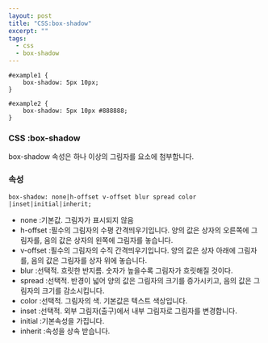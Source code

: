 ```yaml
---
layout: post
title: "CSS:box-shadow"
excerpt: ""
tags: 
  - css
  - box-shadow
---
```


```
#example1 {
    box-shadow: 5px 10px;
}

#example2 {
    box-shadow: 5px 10px #888888;
}
```
### CSS :box-shadow

 box-shadow 속성은 하나 이상의 그림자를 요소에 첨부합니다.


### 속성
`box-shadow: none|h-offset v-offset blur spread color |inset|initial|inherit;`

+ none :기본값. 그림자가 표시되지 않음
+ h-offset :필수의 그림자의 수평 간격띄우기입니다. 양의 값은 상자의 오른쪽에 그림자를, 음의 값은 상자의 왼쪽에 그림자를 놓습니다.
+ v-offset :필수의 그림자의 수직 간격띄우기입니다. 양의 값은 상자 아래에 그림자를, 음의 값은 그림자를 상자 위에 놓습니다.
+ blur :선택적. 흐릿한 반지름. 숫자가 높을수록 그림자가 흐릿해질 것이다.
+ spread :선택적. 반경이 넓어 양의 값은 그림자의 크기를 증가시키고, 음의 값은 그림자의 크기를 감소시킵니다.
+ color :선택적. 그림자의 색. 기본값은 텍스트 색상입니다.
+ inset :선택적. 외부 그림자(출구)에서 내부 그림자로 그림자를 변경합니다.
+ initial :기본속성을 가집니다.
+ inherit :속성을 상속 받습니다.

